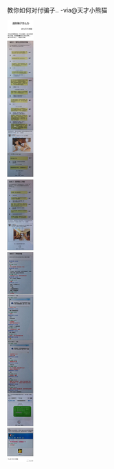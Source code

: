

教你如何对付骗子.. -via@天才小熊猫

![f77b0c78dcf44795b0fd8221123131fe.jpg](https://raw.githubusercontent.com/wxlzmt/cdn1/master/ext/qw/groups/40019/f77b0c78dcf44795b0fd8221123131fe.jpg)

